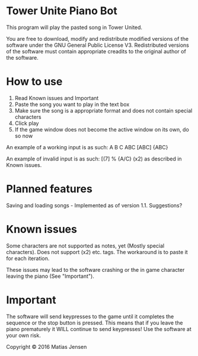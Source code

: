 # Tower Unite Piano Bot
This program will play the pasted song in Tower United.

You are free to download, modify and redistribute modified versions of the software under the GNU General Public License V3.
Redistributed versions of the software must contain appropriate creadits to the original author of the software.

# How to use
1. Read Known issues and Important
2. Paste the song you want to play in the text box
3. Make sure the song is a appropriate format and does not contain special characters
4. Click play
5. If the game window does not become the active window on its own, do so now

An example of a working input is as such:
A B C ABC [ABC] {ABC}

An example of invalid input is as such:
[(7] % {A/C} (x2)
as described in Known issues.

# Planned features
Saving and loading songs - Implemented as of version 1.1.
Suggestions?

# Known issues
Some characters are not supported as notes, yet (Mostly special characters).
Does not support (x2) etc. tags. The workaround is to paste it for each iteration.

These issues may lead to the software crashing or the in game character leaving the piano (See "Important").

# Important
The software will send keypresses to the game until it completes the sequence or the stop button is pressed.
This means that if you leave the piano prematurely it WILL continue to send keypresses!
Use the software at your own risk.

Copyright © 2016 Matias Jensen